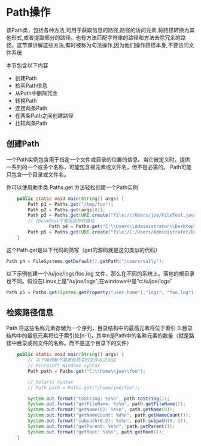 # Path操作

该Path类，包括各种方法,可用于获取信息的路径,路径的访问元素,将路径转换为其他形式,或者提取部分的路径。也有方法匹配字符串的路径和方法去除冗余的路径。这节课讲解这些方法,有时被称为句法操作,因为他们操作路径本身,不要访问文件系统

本节包含以下内容

* 创建Path
* 检索Path信息
* 从Path中删除冗余
* 转换Path
* 连接两条Path
* 在两条Path之间创建路径
* 比较两条Path

## 创建Path
一个Path实例包含用于指定一个文件或目录的位置的信息。当它被定义时，提供一系列的一个或多个名称，可能包含根元素或文件名，但不是必需的。
Path可能只包含一个目录或文件名。

你可以使用助手类 Paths.get 方法轻松创建一个Path实例
```java
    public static void main(String[] args) {
        Path p1 = Paths.get("/tmp/foo");
        Path p2 = Paths.get(args[0]);
        Path p3 = Paths.get(URI.create("file:///Users/joe/FileTest.java"));
        // 在windows下使用这样的路径
                Path p4 = Paths.get("C:\\Users\\Administrator\\Desktop\\局域网屏幕分享");
        Path p5 = Paths.get(URI.create("file:/C:/Users/Administrator/Desktop/局域网屏幕分享/使用说明.txt"));
    }
```

这个Path.get是以下代码的简写（get的源码就是这句类似的代码）
```java
Path p4 = FileSystems.getDefault().getPath("/users/sally");
```

以下示例创建一个/u/joe/logs/foo.log 文件，那么在不同的系统上。落地的根目录也不同。假设在Linux上是"/u/joe/logs",在windows中是“c:/u/joe/logs”

```java
Path p5 = Paths.get(System.getProperty("user.home"),"logs", "foo.log");
```

## 检索路径信息
Path 将这些名称元素存储为一个序列，目录结构中的最高元素将位于索引 0.目录结构中的最低元素将位于索引处[n-1]，其中n是Path中的名称元素的数量（就是路径中目录或则文件的名称。而不是这个目录下的文件）

```java
    public static void main(String[] args) {
        // 以下操作都不需要有真实的文件与之对应
        // Microsoft Windows syntax
        Path path = Paths.get("C:\\home\\joe\\foo");

        // Solaris syntax
        // Path path = Paths.get("/home/joe/foo");

        System.out.format("toString: %s%n", path.toString());
        System.out.format("getFileName: %s%n", path.getFileName());
        System.out.format("getName(0): %s%n", path.getName(0));
        System.out.format("getNameCount: %d%n", path.getNameCount());
        System.out.format("subpath(0,2): %s%n", path.subpath(0, 2));
        System.out.format("getParent: %s%n", path.getParent());
        System.out.format("getRoot: %s%n", path.getRoot());
    }
```